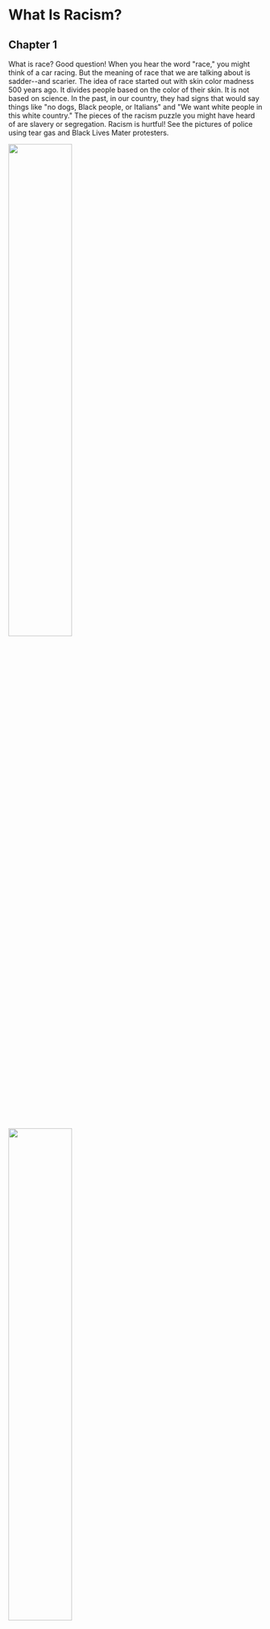 # What Is  Racism? 
## Chapter 1
What is race? Good question! When you hear the word "race," you might think of a car racing. But the meaning of race that we are talking about is sadder--and scarier. The idea of race started out with skin color madness 500 years ago. It divides people based on the color of their skin. It is not based on science. In the past, in our country, they had signs that would say things like "no dogs, Black people, or Italians" and "We want white people in this white country." The pieces of the racism puzzle you might have heard  of are slavery or segregation. Racism is hurtful! See the pictures of police using tear gas and Black Lives Mater protesters.

<img style="width:50%" src="https://live.staticflickr.com/65535/49940105503_304ecfbbe3_b.jpg">

<img style="width:50%" src="https://github.com/anti-racist-kid/the-anti-racist-kid/raw/main/George_Floyd_police_brutality_protests_-_Portland_Oregon_-_July_22_-_tedder_-_03.jpg">

what you are seeing is called polise brutality. Tear gas is something that makes you cry, and then it makes you want to go away from it. the black lives matter protests started in 2013. And in 2020, something awful happened. A black man named George Floyd got choked to death. When the death started happening, he said “I can't breathe” . That ment politely “please, let me go” but sadly, he died. The death took about 8 minutes and 46 seconds. That's when the protesters got REALY mad. If you press this word, Itll take you to a movie wedsite called [“I am not you negro”](https://www.google.com/search?q=i+am+not+your+negro&rlz=1C5CHFA_enUS712US715&oq=i+am+not+your+negro&aqs=chrome..69i57j69i59j0l3j69i60l3.1469j0j9&sourceid=chrome&ie=UTF-8) and may rest in peace. 
the movie spript was made by James Baldwin, but is read by a different person becuse he died in 1987 of stomach cancer. may both pepole continue in us as we do the thing they wanted us to do before they were dead.
<img src="https://i.pinimg.com/originals/d2/d3/f1/d2d3f1c3c88838dd39895492b7e84f9b.jpg">
